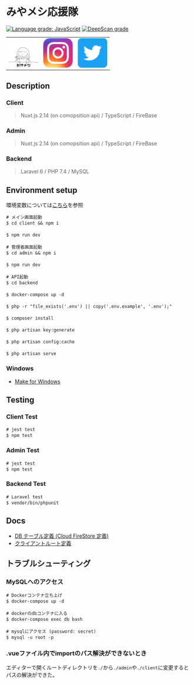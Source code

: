 # みやメシ応援隊

[![Language grade: JavaScript](https://img.shields.io/lgtm/grade/javascript/g/H37kouya/miya-meshi.svg?logo=lgtm&logoWidth=18)](https://lgtm.com/projects/g/H37kouya/miya-meshi/context:javascript)
[![DeepScan grade](https://deepscan.io/api/teams/8910/projects/13774/branches/241082/badge/grade.svg)](https://deepscan.io/dashboard#view=project&tid=8910&pid=13774&bid=241082)

<table align="center">
    <tr>
        <td>
            <a href="https://miyameshi.com">
                <img src="./.github/image/icon.png" alt="みやメシ応援隊サイト" width="80" />
            </a>
        </td>
        <td>
            <a href="https://www.instagram.com/miyameshi_ouentai/">
                <img src="./.github/image/instagram.png" alt="みやメシ応援隊Instagram"  width="80" />
            </a>
        </td>
        <td>
            <a href="https://twitter.com/miyameshiouen">
                <img src="./.github/image/twitter.png" alt="みやメシ応援隊Twitter"  width="80" />
            </a>
        </td>
    </tr>
</table>

## Description

### Client

> Nuxt.js 2.14 (on comopsition api) / TypeScript / FireBase

### Admin

> Nuxt.js 2.14 (on comopsition api) / TypeScript / FireBase

### Backend

> Laravel 6 / PHP 7.4 / MySQL

## Environment setup

環境変数については[こちら](./.docs/AboutEnvironment.md)を参照

``` shell
# メイン画面起動
$ cd client && npm i

$ npm run dev

# 管理者画面起動
$ cd admin && npm i

$ npm run dev

# API起動
$ cd backend

$ docker-compose up -d

$ php -r "file_exists('.env') || copy('.env.example', '.env');"

$ composer install

$ php artisan key:generate

$ php artisan config:cache

$ php artisan serve
```

### Windows

- [Make for Windows](http://gnuwin32.sourceforge.net/packages/make.htm)

## Testing

### Client Test

``` shell
# jest test
$ npm test
```

### Admin Test

``` shell
# jest test
$ npm test
```

### Backend Test

``` shell
# Laravel test
$ vendor/bin/phpunit
```

## Docs

- [DB テーブル定義 (Cloud FireStore 定義)](./.docs/CloudFirestore.md)
- [クライアントルート定義](./.docs/RoutingClient.md)

## トラブルシューティング

### MySQLへのアクセス

``` shell
# Dockerコンテナ立ち上げ
$ docker-compose up -d

# dockerのdbコンテナに入る
$ docker-compose exec db bash

# mysqlにアクセス (password: secret)
$ mysql -u root -p
```

### .vueファイル内でimportのパス解決ができないとき

エディターで開くルートディレクトリを`./`から`./admin`や`./client`に変更するとパスの解決ができた。
